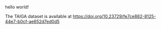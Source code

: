 hello world!

The TAIGA dataset is available at https://doi.org/10.23729/fe7ce882-8125-44e7-b0cf-ae652d7ed0d5
